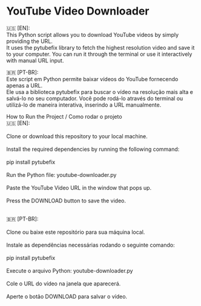 # YouTube Video Downloader
🇺🇸 [EN]: <br>
This Python script allows you to download YouTube videos by simply providing the URL. <br> It uses the pytubefix library to fetch the highest resolution video and save it to your computer.
You can run it through the terminal or use it interactively with manual URL input.

🇧🇷 [PT-BR]: <br>
Este script em Python permite baixar vídeos do YouTube fornecendo apenas a URL. <br> Ele usa a biblioteca pytubefix para buscar o vídeo na resolução mais alta e salvá-lo no seu computador.
Você pode rodá-lo através do terminal ou utilizá-lo de maneira interativa, inserindo a URL manualmente.

How to Run the Project / Como rodar o projeto <br>
🇺🇸 [EN]: <br><br>
Clone or download this repository to your local machine. <br><br>
Install the required dependencies by running the following command: <br><br>
pip install pytubefix <br><br>
Run the Python file: youtube-downloader.py <br><br>
Paste the YouTube Video URL in the window that pops up. <br><br>
Press the DOWNLOAD button to save the video. <br><br>


🇧🇷 [PT-BR]: <br><br>
Clone ou baixe este repositório para sua máquina local. <br><br>
Instale as dependências necessárias rodando o seguinte comando: <br><br>
pip install pytubefix <br><br>
Execute o arquivo Python: youtube-downloader.py <br><br>
Cole o URL do vídeo na janela que aparecerá. <br><br>
Aperte o botão DOWNLOAD para salvar o vídeo. <br><br>
